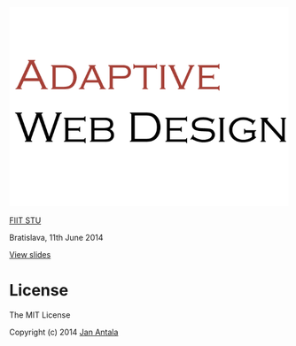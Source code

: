 <p align="center">
    <a href="http://www.janantala.com/slides/adaptive-web-design-slides/">
    <img src="https://raw.githubusercontent.com/janantala/adaptive-web-design-slides/master/src/styles/title.png" alt="Adaptive Web Design"/>
    </a>
</p>

[FIIT STU](http://www.fiit.stuba.sk/en.html?page_id=749)

Bratislava, 11th June 2014

[View slides](http://www.janantala.com/slides/adaptive-web-design-slides/)

# License

The MIT License

Copyright (c) 2014 [Jan Antala](http://www.janantala.com)
